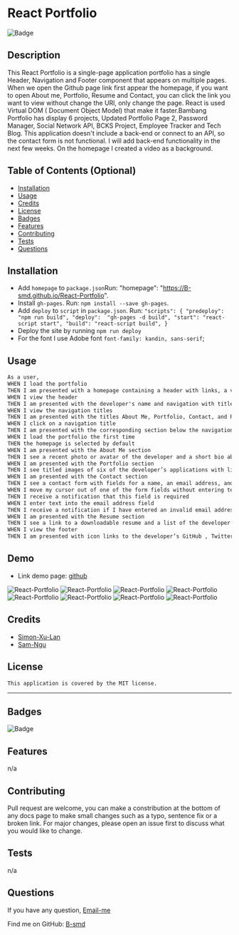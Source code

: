 # React Portfolio


  ![Badge](https://img.shields.io/badge/License-MIT-blue.svg)

## Description

This React Portfolio is a single-page application portfolio has a single Header, Navigation and Footer component that appears on multiple pages. When we open the Github page link first appear the homepage, if you want to open About me, Portfolio, Resume and Contact, you can click the link you want to view without change the URl, only change the page. React is used Virtual DOM ( Document Object Model) that make it faster.Bambang Portfolio has display 6 projects, Updated Portfolio Page 2, Password Manager, Social Network API, BCKS Project, Employee Tracker and Tech Blog. This application doesn't include a back-end or connect to an API, so the contact form is not functional. I will add back-end functionality in the next few weeks. On the homepage I created a video as a background. 

## Table of Contents (Optional)

- [Installation](#installation)
- [Usage](#usage)
- [Credits](#credits)
- [License](#license)
- [Badges](#badges)
- [Features](#features)
- [Contributing](#contributing)
- [Tests](#tests)
- [Questions](#questions)

## Installation

- Add `homepage` to `package.json`Run:
    "homepage": "https://B-smd.github.io/React-Portfolio".
- Install `gh-pages`. Run:
    `npm install --save gh-pages`.
- Add `deploy` to `script` in `package.json`. Run:
    `"scripts": {
        "predeploy": "npm run build",
        "deploy":  "gh-pages -d build",
        "start": "react-script start",
        "build": "react-script build",
    }`
- Deploy the site by running `npm run deploy`
- For the font I use Adobe font `font-family: kandin, sans-serif`;
   
## Usage

```md
As a user,
WHEN I load the portfolio
THEN I am presented with a homepage containing a header with links, a video background, and a footer
WHEN I view the header
THEN I am presented with the developer's name and navigation with titles corresponding to different sections of the portfolio
WHEN I view the navigation titles
THEN I am presented with the titles About Me, Portfolio, Contact, and Resume, and the title corresponding to the current section is highlighted
WHEN I click on a navigation title
THEN I am presented with the corresponding section below the navigation without the page reloading and that title is highlighted
WHEN I load the portfolio the first time
THEN the homepage is selected by default
WHEN I am presented with the About Me section
THEN I see a recent photo or avatar of the developer and a short bio about them
WHEN I am presented with the Portfolio section
THEN I see titled images of six of the developer’s applications with links to both the deployed applications and the corresponding GitHub repositories
WHEN I am presented with the Contact section
THEN I see a contact form with fields for a name, an email address, and a message
WHEN I move my cursor out of one of the form fields without entering text
THEN I receive a notification that this field is required
WHEN I enter text into the email address field
THEN I receive a notification if I have entered an invalid email address
WHEN I am presented with the Resume section
THEN I see a link to a downloadable resume and a list of the developer’s proficiencies
WHEN I view the footer
THEN I am presented with icon links to the developer’s GitHub , Twitter and LinkedIn profiles. 
```

## Demo

- Link demo page: [github](https://b-smd.github.io/React-Portfolio/)

![React-Portfolio](public/img/ScreenShot1.png)
![React-Portfolio](public/img/ScreenShot2.png)
![React-Portfolio](public/img/ScreenShot3.png)
![React-Portfolio](public/img/ScreenShot4.png)
![React-Portfolio](public/img/ScreenShot5.png)
![React-Portfolio](public/img/ScreenShot6.png)
![React-Portfolio](public/img/ScreenShot7.png)
![React-Portfolio](public/img/ScreenShot8.png)

## Credits

- [Simon-Xu-Lan](https://github.com/Simon-Xu-Lan)
- [Sam-Ngu](https://github.com/sam-ngu)


## License
    This application is covered by the MIT license.

---
## Badges
![Badge](https://img.shields.io/badge/License-MIT-blue.svg)

## Features

n/a

## Contributing

Pull request are welcome, you can make a constribution at the bottom of any docs page to make small changes such as a typo, sentence fix or a broken link. For major changes, please open an issue first to discuss what you would like to change.

## Tests

n/a

## Questions

If you have any question, [Email-me](djaja@iinet.net.au) 

Find me on GitHub: [B-smd](https://github.com/B-smd)   



